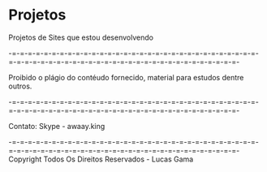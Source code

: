 # Projetos
Projetos de Sites que estou desenvolvendo

-=-=-=-=-=-=-=-=-=-=-=-=-=-=-=-=-=-=-=-=-=-=-=-=-=-=-=-=-=-=-=-=-=-=-=-=-=-=-=-=-=-=-=-=-=-=-=-=-=-=-=-=-=-=-=-=-=-=-=-=-

Proibido o plágio do contéudo fornecido, material para estudos dentre outros.

-=-=-=-=-=-=-=-=-=-=-=-=-=-=-=-=-=-=-=-=-=-=-=-=-=-=-=-=-=-=-=-=-=-=-=-=-=-=-=-=-=-=-=-=-=-=-=-=-=-=-=-=-=-=-=-=-=-=-=-=-

Contato:
Skype - awaay.king

-=-=-=-=-=-=-=-=-=-=-=-=-=-=-=-=-=-=-=-=-=-=-=-=-=-=-=-=-=-=-=-=-=-=-=-=-=-=-=-=-=-=-=-=-=-=-=-=-=-=-=-=-=-=-=-=-=-=-=-=-
                                Copyright Todos Os Direitos Reservados - Lucas Gama

